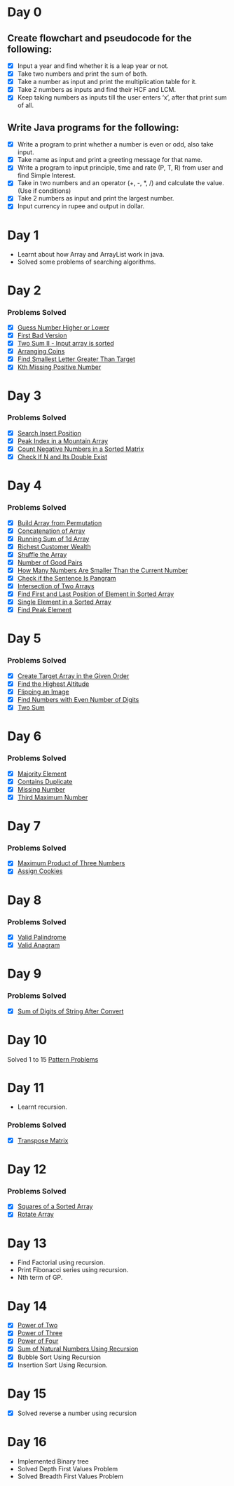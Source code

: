 
# Day 0
## Create flowchart and pseudocode for the following:

- [x] Input a year and find whether it is a leap year or not.
- [x] Take two numbers and print the sum of both.
- [x] Take a number as input and print the multiplication table for it.
- [x] Take 2 numbers as inputs and find their HCF and LCM.
- [x] Keep taking numbers as inputs till the user enters ‘x’, after that print sum of all.

## Write Java programs for the following:

- [x] Write a program to print whether a number is even or odd, also take
input.
- [x] Take name as input and print a greeting message for that name.
- [x] Write a program to input principle, time and rate (P, T, R) from user and
find Simple Interest.
- [x] Take in two numbers and an operator (+, -, *, /) and calculate the value.
(Use if conditions)
- [x] Take 2 numbers as input and print the largest number.
- [x] Input currency in rupee and output in dollar.

# Day 1
- Learnt about how Array and ArrayList work in java.
- Solved some problems of searching algorithms.

# Day 2
### Problems Solved
- [x] [Guess Number Higher or Lower](https://leetcode.com/problems/guess-number-higher-or-lower/)
- [x] [First Bad Version](https://leetcode.com/problems/first-bad-version/)
- [x]	[Two Sum II - Input array is sorted](https://leetcode.com/problems/two-sum-ii-input-array-is-sorted/)
- [x] [Arranging Coins](https://leetcode.com/problems/arranging-coins/)
- [x] [Find Smallest Letter Greater Than Target](https://leetcode.com/problems/find-smallest-letter-greater-than-target/)
- [x] [Kth Missing Positive Number](https://leetcode.com/problems/kth-missing-positive-number/)

# Day 3
### Problems Solved
- [x] [Search Insert Position](https://leetcode.com/problems/search-insert-position/)
- [x] [Peak Index in a Mountain Array](https://leetcode.com/problems/peak-index-in-a-mountain-array/)
- [x] [Count Negative Numbers in a Sorted Matrix](https://leetcode.com/problems/count-negative-numbers-in-a-sorted-matrix/)
- [x] [Check If N and Its Double Exist](https://leetcode.com/problems/check-if-n-and-its-double-exist/)

# Day 4
### Problems Solved
- [x] [Build Array from Permutation](https://leetcode.com/problems/build-array-from-permutation/)
- [x] [Concatenation of Array](https://leetcode.com/problems/concatenation-of-array/)
- [x] [Running Sum of 1d Array](https://leetcode.com/problems/running-sum-of-1d-array/)
- [x] [Richest Customer Wealth](https://leetcode.com/problems/richest-customer-wealth/)
- [x] [Shuffle the Array](https://leetcode.com/problems/shuffle-the-array/)
- [x] [Number of Good Pairs](https://leetcode.com/problems/number-of-good-pairs/)
- [x] [How Many Numbers Are Smaller Than the Current Number](https://leetcode.com/problems/how-many-numbers-are-smaller-than-the-current-number/)
- [x] [Check if the Sentence Is Pangram](https://leetcode.com/problems/check-if-the-sentence-is-pangram/)
- [x] [Intersection of Two Arrays](https://leetcode.com/problems/intersection-of-two-arrays/)
- [x] [Find First and Last Position of Element in Sorted Array](https://leetcode.com/problems/find-first-and-last-position-of-element-in-sorted-array/)
- [x] [Single Element in a Sorted Array](https://leetcode.com/problems/single-element-in-a-sorted-array/)
- [x] [Find Peak Element](https://leetcode.com/problems/find-peak-element/)

# Day 5
### Problems Solved
- [x] [Create Target Array in the Given Order](https://leetcode.com/problems/create-target-array-in-the-given-order/)
- [x] [Find the Highest Altitude](https://leetcode.com/problems/find-the-highest-altitude/)
- [x] [Flipping an Image](https://leetcode.com/problems/flipping-an-image/)
- [x] [Find Numbers with Even Number of Digits](https://leetcode.com/problems/find-numbers-with-even-number-of-digits/)
- [x] [Two Sum](https://leetcode.com/problems/two-sum/)

# Day 6
### Problems Solved
- [x] [Majority Element](https://leetcode.com/problems/majority-element/)
- [x] [Contains Duplicate](https://leetcode.com/problems/contains-duplicate/)
- [x] [Missing Number](https://leetcode.com/problems/missing-number/)
- [x] [Third Maximum Number](https://leetcode.com/problems/third-maximum-number/)

# Day 7
### Problems Solved
- [x] [Maximum Product of Three Numbers](https://leetcode.com/problems/maximum-product-of-three-numbers/)
- [x] [Assign Cookies](https://leetcode.com/problems/assign-cookies/)

# Day 8
### Problems Solved
- [x] [Valid Palindrome](https://leetcode.com/problems/valid-palindrome/)
- [x] [Valid Anagram](https://leetcode.com/problems/valid-anagram/)

# Day 9
### Problems Solved
- [x] [Sum of Digits of String After Convert](https://leetcode.com/problems/sum-of-digits-of-string-after-convert/)

# Day 10
Solved 1 to 15 [Pattern Problems](./patterns/patterns.md)

# Day 11
- Learnt recursion.
### Problems Solved
- [x] [Transpose Matrix](https://leetcode.com/problems/transpose-matrix/)

# Day 12
### Problems Solved
- [x] [Squares of a Sorted Array](https://leetcode.com/problems/squares-of-a-sorted-array/)
- [x] [Rotate Array](https://leetcode.com/problems/rotate-array/)

# Day 13
- Find Factorial using recursion.
- Print Fibonacci series using recursion.
- Nth term of GP.

# Day 14
- [x] [Power of Two](https://leetcode.com/problems/power-of-two/)
- [x] [Power of Three](https://leetcode.com/problems/power-of-three/)
- [x] [Power of Four](https://leetcode.com/problems/power-of-four/)
- [x] [Sum of Natural Numbers Using Recursion](https://www.geeksforgeeks.org/sum-of-natural-numbers-using-recursion/)
- [x] Bubble Sort Using Recursion
- [x] Insertion Sort Using Recursion.

# Day 15
- [x] Solved reverse a number using recursion

# Day 16
- Implemented Binary tree
- Solved Depth First Values Problem
- Solved Breadth First Values Problem